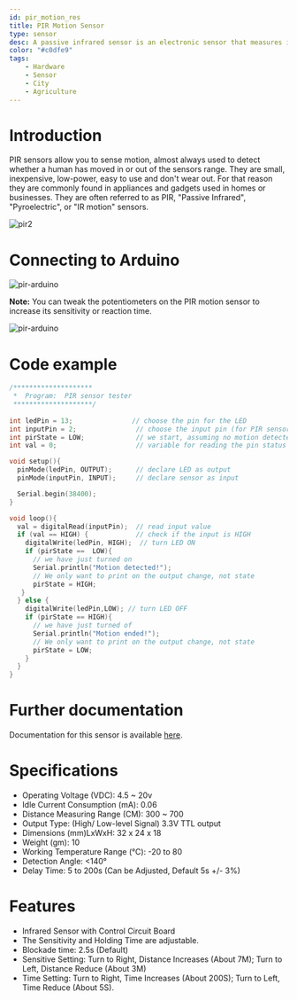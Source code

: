 ```yaml
---
id: pir_motion_res
title: PIR Motion Sensor
type: sensor
desc: A passive infrared sensor is an electronic sensor that measures infrared light radiating from objects in its field of view.
color: "#c0dfe9"
tags:
    - Hardware
    - Sensor
    - City
    - Agriculture
---
```


# Introduction

PIR sensors allow you to sense motion, almost always used to detect whether a human has moved in or out of 
the sensors range. They are small, inexpensive, low-power, easy to use and don't wear out. For that reason they 
are commonly found in appliances and gadgets used in homes or businesses. They are often referred to as PIR, 
"Passive Infrared", "Pyroelectric", or "IR motion" sensors.
                    
![pir2](img/pir2.jpg)
                 
# Connecting to Arduino

![pir-arduino](img/pic1.png)

**Note:** You can tweak the potentiometers on the PIR motion sensor to increase its sensitivity or reaction time.

![pir-arduino](img/pir-arduino.gif)
                    
# Code example

```c
/********************
 *  Program:  PIR sensor tester
 ********************/
    
int ledPin = 13;               // choose the pin for the LED
int inputPin = 2;               // choose the input pin (for PIR sensor)
int pirState = LOW;             // we start, assuming no motion detected
int val = 0;                    // variable for reading the pin status

void setup(){
  pinMode(ledPin, OUTPUT);      // declare LED as output
  pinMode(inputPin, INPUT);     // declare sensor as input

  Serial.begin(38400);
}

void loop(){
  val = digitalRead(inputPin);  // read input value
  if (val == HIGH) {            // check if the input is HIGH
    digitalWrite(ledPin, HIGH);  // turn LED ON
    if (pirState ==  LOW){
      // we have just turned on
      Serial.println("Motion detected!");
      // We only want to print on the output change, not state
      pirState = HIGH;
   }
  } else {
    digitalWrite(ledPin,LOW); // turn LED OFF
    if (pirState == HIGH){
      // we have just turned of
      Serial.println("Motion ended!");
      // We only want to print on the output change, not state
      pirState = LOW;
    }
  }
}
```

# Further documentation

Documentation for this sensor is available [here](https://learn.adafruit.com/pir-passive-infrared-proximity-motion-sensor/how-pirs-work).


# Specifications

- Operating Voltage (VDC): 4.5 ~ 20v
- Idle Current Consumption (mA): 0.06
- Distance Measuring Range (CM): 300 ~ 700
- Output Type: (High/ Low-level Signal) 3.3V TTL output
- Dimensions (mm)LxWxH: 32 x 24 x 18
- Weight (gm): 10
- Working Temperature Range (°C): -20 to 80
- Detection Angle: <140°
- Delay Time: 5 to 200s (Can be Adjusted, Default 5s +/- 3%)

# Features

- Infrared Sensor with Control Circuit Board
- The Sensitivity and Holding Time are adjustable.
- Blockade time: 2.5s (Default)
- Sensitive Setting: Turn to Right, Distance Increases (About 7M); Turn to Left, Distance Reduce (About 3M)
- Time Setting: Turn to Right, Time Increases (About 200S); Turn to Left, Time Reduce (About 5S).
